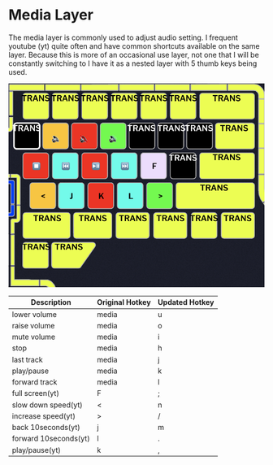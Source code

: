 # Media Layer

The media layer is commonly used to adjust audio setting. I frequent youtube (yt) quite often and have common shortcuts available on the same layer. Because this is more of an occasional use layer, not one that I will be constantly switching to I have it as a nested layer with 5 thumb keys being used.

![Media layer](<../../.gitbook/assets/Screen Shot 2022-05-29 at 3.23.46 PM.png>)

| Description           | Original Hotkey | Updated Hotkey |
| --------------------- | --------------- | -------------- |
| lower volume          | media           | u              |
| raise volume          | media           | o              |
| mute volume           | media           | i              |
| stop                  | media           | h              |
| last track            | media           | j              |
| play/pause            | media           | k              |
| forward track         | media           | l              |
| full screen(yt)       | F               | ;              |
| slow down speed(yt)   | <               | n              |
| increase speed(yt)    | >               | /              |
| back 10seconds(yt)    | j               | m              |
| forward 10seconds(yt) | l               | .              |
| play/pause(yt)        | k               | ,              |
